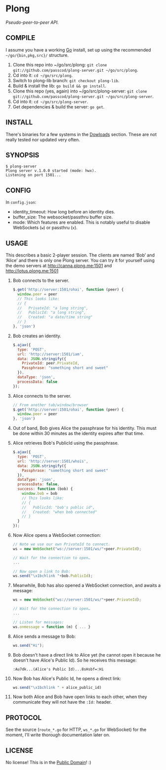 Plong 
=====

_Pseudo-peer-to-peer API._

COMPILE
-------

I assume you have a working [Go](http://golang.org) install, set up using the
recommended `~/go/{bin,pkg,src}/` structure.

1. Clone this repo into ~/go/src/plong: `git clone git://github.com/passcod/plong-server.git ~/go/src/plong`.
2. Cd into it: `cd ~/go/src/plong`.
3. Switch to plong-lib branch: `git checkout plong-lib`.
4. Build & install the lib: `go build && go install`.
5. Clone this repo (yes, again) into ~/go/src/plong-server: `git clone git://github.com/passcod/plong-server.git ~/go/src/plong-server`.
6. Cd into it: `cd ~/go/src/plong-server`.
7. Get dependencies & build the server: `go get`.


INSTALL
-------

There's binaries for a few systems in the [Dowloads](https://github.com/passcod/plong-server/downloads) section.
These are not really tested nor updated very often.


SYNOPSIS
--------

    $ plong-server
	Plong server v.1.0.0 started (mode: hwx).
    Listening on port 1501...


CONFIG
------

In `config.json`:

 - identity_timeout: How long before an identity dies.
 - buffer_size: The websocket/passthru buffer size.
 - mode: Which features are enabled. This is notably useful to disable WebSockets (`w`) or passthru (`x`).


USAGE
-----

This describes a basic 2-player session. The clients are named ‘Bob’ and ‘Alice’
and there is only one Plong server. You can try it for yourself using the demo
servers at http://canna.plong.me:1501 and http://lotus.plong.me:1501

1. Bob connects to the server.
   
   ```javascript
   $.get('http://server:1501/ohai', function (peer) {
     window.peer = peer
     // This looks like:
     // {
     //   PrivateId: "a long string",
     //   PublicId: "a long string",
     //   Created: "a date/time string"
     // }
   }, 'json')
   ```

2. Bob creates an identity.
   
   ```javascript
   $.ajax({
     type: 'POST',
     url: 'http://server:1501/iam',
     data: JSON.stringify({
       PrivateId: peer.PrivateId,
       Passphrase: "something short and sweet"
     }),
     dataType: 'json',
     processData: false
   });
   ```

3. Alice connects to the server.
   
   ```javascript
   // From another tab/window/browser
   $.get('http://server:1501/ohai', function (peer) {
     window.peer = peer
   }, 'json')
   ```

4. Out of band, Bob gives Alice the passphrase for his identity.
   This must be done within 30 minutes as the identity expires
   after that time.

5. Alice retrieves Bob's PublicId using the passphrase.
   
   ```javascript
   $.ajax({
     type: 'POST',
     url: 'http://server:1501/whois',
     data: JSON.stringify({
       Passphrase: "something short and sweet"
     }),
     dataType: 'json',
     processData: false,
     success: function (bob) {
       window.bob = bob
       // This looks like:
       // {
       //   PublicId: "bob's public id",
       //   Created: "when bob connected"
       // }
     }
   });
   ```

6. Now Alice opens a WebSocket connection:
   
   ```javascript
   // Note we use our own PrivateId to connect.
   ws = new WebSocket("ws://server:1501/ws/"+peer.PrivateId);
   
   // Wait for the connection to open…
   ...
   
   // Now open a link to Bob:
   ws.send("\x1bchlink "+bob.PublicId);
   ```

7. Meanwhile, Bob has also opened a WebSocket connection, and awaits a message:
   
   ```javascript
   ws = new WebSocket("ws://server:1501/ws/"+peer.PrivateId);
   
   // Wait for the connection to open…
   ...
   
   // Listen for messages:
   ws.onmessage = function (m) { ... }
   ```

8. Alice sends a message to Bob:
   
   ```javascript
   ws.send("Hi");
   ```

9. Bob doesn't have a direct link to Alice yet (he cannot
   open it because he doesn't have Alice's Public Id). So
   he receives this message:
   
   ```plain
   :Au7dk...(Alice's Public Id)...8sHsbf=:Hi
   ```

10. Now Bob has Alice's Public Id, he opens a direct link:
   
    ```javascript
    ws.send("\x1bchlink " + alice_public_id)
    ```

11. Now both Alice and Bob have open links to each other,
    when they communicate they will not have the `:Id:`
    header.


PROTOCOL
--------

See the source (`route_*.go` for HTTP, `ws_*.go` for WebSocket) for the moment,
I'll write thorough documentation later on.


LICENSE
-------

No license! This is in the [Public Domain](http://passcod.net/license.html)! :)